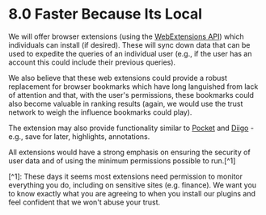 # 8.0 Faster Because Its Local

We will offer browser extensions \(using the [WebExtensions API](https://developer.mozilla.org/en-US/docs/Mozilla/Add-ons/WebExtensions)\) which individuals can install \(if desired\). These will sync down data that can be used to expedite the queries of an individual user \(e.g., if the user has an account this could include their previous queries\).

We also believe that these web extensions could provide a robust replacement for browser bookmarks which have long languished from lack of attention and that, with the user's permissions, these bookmarks could also become valuable in ranking results \(again, we would use the trust network to weigh the influence bookmarks could play\).

The extension may also provide functionality similar to [Pocket](https://getpocket.com/) and [Diigo](https://diigo.com/) - e.g., save for later, highlights, annotations.

All extensions would have a strong emphasis on ensuring the security of user data and of using the minimum permissions possible to run.\[^1\]

\[^1\]: These days it seems most extensions need permission to monitor everything you do, including on sensitive sites \(e.g. finance\). We want you to know exactly what you are agreeing to when you install our plugins and feel confident that we won't abuse your trust.

